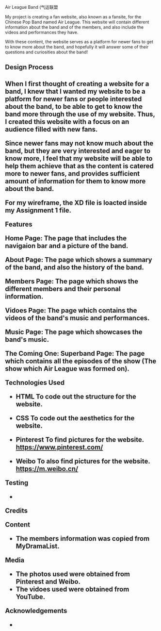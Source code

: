 Air League Band (气运联盟

My project is creating a fan website, also known as a fansite, for the Chinese Pop Band named Air League. This website will contain different information about the band and of the members, and also include the videos and performances they have.

With these content, the website serves as a platform for newer fans to get to know more about the band, and hopefully it will answer some of their questions and curiosities about the band!

<h2> Design Process <h2>

When I first thought of creating a website for a band, I knew that I wanted my website to be a platform for newer fans or people interested about the band, to be able to get to know the band more through the use of my website. Thus, I created this website with a focus on an audience filled with new fans.

Since newer fans may not know much about the band, but they are very interested and eager to know more, I feel that my website will be able to help them achieve that as the content is catered more to newer fans, and provides sufficient amount of information for them to know more about the band.

For my wireframe, the XD file is loacted inside my Assignment 1 file.

Features

Home Page: The page that includes the navigaion bar and a picture of the band.

About Page: The page which shows a summary of the band, and also the history of the band.

Members Page: The page which shows the different members and their personal information.

Vidoes Page: The page which contains the videos of the band's music and performances.

Music Page: The page which showcases the band's music.

The Coming One: Superband Page: The page which contains all the episodes of the show (The show which Air League was formed on).

Technologies Used

- HTML
To code out the structure for the website.

- CSS
To code out the aesthetics for the website.

- Pinterest
To find pictures for the website.
https://www.pinterest.com/

- Weibo
To also find pictures for the website.
https://m.weibo.cn/

Testing

-

Credits 

Content

- The members information was copied from MyDramaList.

Media

- The photos used were obtained from Pinterest and Weibo.
- The vidoes used were obtained from YouTube.

Acknowledgements

-
